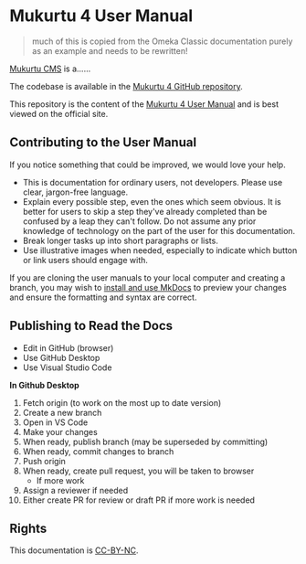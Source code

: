 # Mukurtu 4 User Manual

> much of this is copied from the Omeka Classic documentation purely as an example and needs to be rewritten!

[Mukurtu CMS](https://mukurtu.org) is a......

The codebase is available in the [Mukurtu 4 GitHub repository](https://github.com/MukurtuCMS/Mukurtu-CMS).

This repository is the content of the [Mukurtu 4 User Manual](https://mukurtudocs.readthedocs.io/en/latest/index.html) and is best viewed on the official site.

## Contributing to the User Manual

If you notice something that could be improved, we would love your help. 

- This is documentation for ordinary users, not developers. Please use clear, jargon-free language. 
- Explain every possible step, even the ones which seem obvious. It is better for users to skip a step they've already completed than be confused by a leap they can't follow. Do not assume any prior knowledge of technology on the part of the user for this documentation.
- Break longer tasks up into short paragraphs or lists.
- Use illustrative images when needed, especially to indicate which button or link users should engage with.

If you are cloning the user manuals to your local computer and creating a branch, you may wish to [install and use MkDocs](https://www.mkdocs.org/#installation) to preview your changes and ensure the formatting and syntax are correct.

## Publishing to Read the Docs
- Edit in GitHub (browser)
- Use GitHub Desktop
- Use Visual Studio Code

**In Github Desktop**
1. Fetch origin (to work on the most up to date version)
2. Create a new branch
3. Open in VS Code
4. Make your changes
5. When ready, publish branch (may be superseded by committing)
6. When ready, commit changes to branch
7. Push origin
8. When ready, create pull request, you will be taken to browser
   - If more work 
9. Assign a reviewer if needed
10. Either create PR for review or draft PR if more work is needed

## Rights

This documentation is [CC-BY-NC](https://creativecommons.org/licenses/by-nc/4.0/).